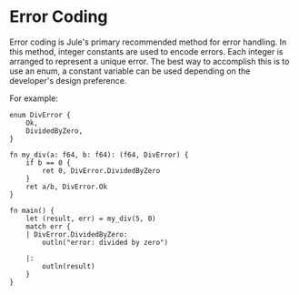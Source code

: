 # Error Coding
Error coding is Jule's primary recommended method for error handling. In this method, integer constants are used to encode errors. Each integer is arranged to represent a unique error. The best way to accomplish this is to use an enum, a constant variable can be used depending on the developer's design preference.

For example:
```jule
enum DivError {
    Ok,
    DividedByZero,
}

fn my_div(a: f64, b: f64): (f64, DivError) {
    if b == 0 {
        ret 0, DivError.DividedByZero
    }
    ret a/b, DivError.Ok
}

fn main() {
    let (result, err) = my_div(5, 0)
    match err {
    | DivError.DividedByZero:
        outln("error: divided by zero")

    |:
        outln(result)
    }
}
```